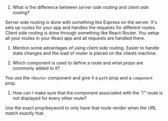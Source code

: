 1. What is the difference between _server side routing_ and _client side routing_?

  Server side routing is done with something like Express on the server. It's sets up routes for your app and handles the requests for different routes. Client side routing is done through something like React-Router. You setup all your routes in your React app and all requests are handled there.

1. Mention some advantages of using client side routing.
  Easier to handle state changes and the load of router is placed on the clients machine.

1. Which component is used to define a route and what _props_ are commonly added to it?

  You use the `<Route>` component and give it a `path` prop and a `component` prop.


1. How can I make sure that the component associated with the _"/"_ route is not displayed for every other route?

  Use the exact prop/keyword to only have that route render when the URL match exactly that.